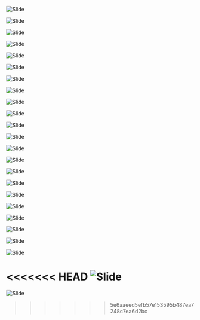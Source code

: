 ![Slide](https://github.com/shujams/Global-Health-Indicator-Analysis/blob/master/slides/Slide1.PNG)

![Slide](https://github.com/shujams/Global-Health-Indicator-Analysis/blob/master/slides/Slide2.PNG)

![Slide](https://github.com/shujams/Global-Health-Indicator-Analysis/blob/master/slides/Slide3.PNG)

![Slide](https://github.com/shujams/Global-Health-Indicator-Analysis/blob/master/slides/Slide4.PNG)

![Slide](https://github.com/shujams/Global-Health-Indicator-Analysis/blob/master/slides/Slide5.PNG)

![Slide](https://github.com/shujams/Global-Health-Indicator-Analysis/blob/master/slides/Slide6.PNG)

![Slide](https://github.com/shujams/Global-Health-Indicator-Analysis/blob/master/slides/Slide7.PNG)

![Slide](https://github.com/shujams/Global-Health-Indicator-Analysis/blob/master/slides/Slide8.PNG)

![Slide](https://github.com/shujams/Global-Health-Indicator-Analysis/blob/master/slides/Slide9.PNG)

![Slide](https://github.com/shujams/Global-Health-Indicator-Analysis/blob/master/slides/Slide10.PNG)

![Slide](https://github.com/shujams/Global-Health-Indicator-Analysis/blob/master/slides/Slide11.PNG)

![Slide](https://github.com/shujams/Global-Health-Indicator-Analysis/blob/master/slides/Slide12.PNG)

![Slide](https://github.com/shujams/Global-Health-Indicator-Analysis/blob/master/slides/Slide13.PNG)

![Slide](https://github.com/shujams/Global-Health-Indicator-Analysis/blob/master/slides/Slide14.PNG)

![Slide](https://github.com/shujams/Global-Health-Indicator-Analysis/blob/master/slides/Slide15.PNG)

![Slide](https://github.com/shujams/Global-Health-Indicator-Analysis/blob/master/slides/Slide16.PNG)

![Slide](https://github.com/shujams/Global-Health-Indicator-Analysis/blob/master/slides/Slide17.PNG)

![Slide](https://github.com/shujams/Global-Health-Indicator-Analysis/blob/master/slides/Slide18.PNG)

![Slide](https://github.com/shujams/Global-Health-Indicator-Analysis/blob/master/slides/Slide19.PNG)

![Slide](https://github.com/shujams/Global-Health-Indicator-Analysis/blob/master/slides/Slide20.PNG)

![Slide](https://github.com/shujams/Global-Health-Indicator-Analysis/blob/master/slides/Slide21.PNG)

![Slide](https://github.com/shujams/Global-Health-Indicator-Analysis/blob/master/slides/Slide22.PNG)

<<<<<<< HEAD
![Slide](https://github.com/shujams/Global-Health-Indicator-Analysis/blob/master/slides/Slide23.PNG)
=======
![Slide](https://github.com/shujams/Global-Health-Indicator-Analysis/blob/master/slides/Slide23.PNG)
>>>>>>> 5e6aaeed5efb57e153595b487ea7248c7ea6d2bc

